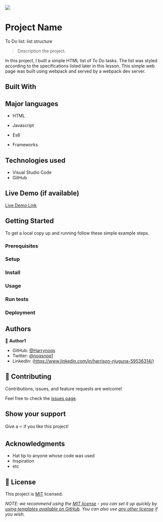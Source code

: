 ![](https://img.shields.io/badge/Microverse-blueviolet)

# Project Name
To Do list: list structure

> Description the project.

In this project, I built a simple HTML list of To Do tasks. 
The list was styled according to the specifications listed later in this lesson. 
This simple web page was built using webpack and served by a webpack dev server.


## Built With

## Major languages
- HTML
- Javascript
- Es6

- Frameworks

## Technologies used
- Visual Studio Code
- GitHub

## Live Demo (if available)

[Live Demo Link](https://github.com/Harrynoqs/To-do-list)


## Getting Started

To get a local copy up and running follow these simple example steps.

### Prerequisites

### Setup

### Install

### Usage

### Run tests

### Deployment



## Authors

👤 **Author1**

- GitHub: [@Harrynoqs](https://github.com/githubhandle)
- Twitter: [@noqsnoq1](https://twitter.com/twitterhandle)
- LinkedIn: (https://www.linkedin.com/in/harrison-njuguna-59536314/)

## 🤝 Contributing

Contributions, issues, and feature requests are welcome!

Feel free to check the [issues page](../../issues/).

## Show your support

Give a ⭐️ if you like this project!

## Acknowledgments

- Hat tip to anyone whose code was used
- Inspiration
- etc

## 📝 License

This project is [MIT](./LICENSE) licensed.

_NOTE: we recommend using the [MIT license](https://choosealicense.com/licenses/mit/) - you can set it up quickly by [using templates available on GitHub](https://docs.github.com/en/communities/setting-up-your-project-for-healthy-contributions/adding-a-license-to-a-repository). You can also use [any other license](https://choosealicense.com/licenses/) if you wish._
